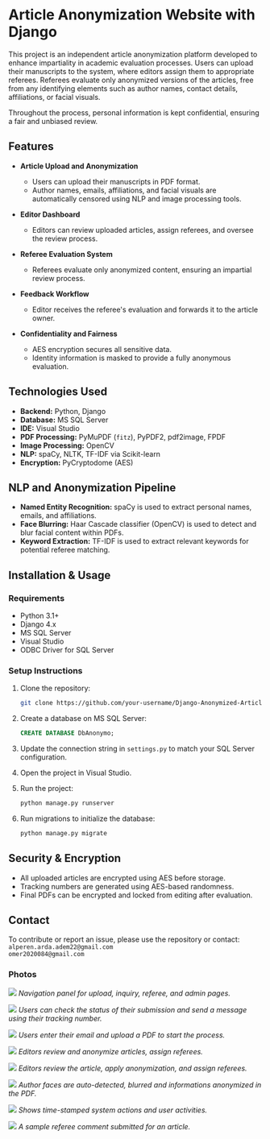 # Article Anonymization Website with Django

This project is an independent article anonymization platform developed to enhance impartiality in academic evaluation processes. Users can upload their manuscripts to the system, where editors assign them to appropriate referees. Referees evaluate only anonymized versions of the articles, free from any identifying elements such as author names, contact details, affiliations, or facial visuals.

Throughout the process, personal information is kept confidential, ensuring a fair and unbiased review.

## Features

- **Article Upload and Anonymization**
  - Users can upload their manuscripts in PDF format.
  - Author names, emails, affiliations, and facial visuals are automatically censored using NLP and image processing tools.

- **Editor Dashboard**
  - Editors can review uploaded articles, assign referees, and oversee the review process.

- **Referee Evaluation System**
  - Referees evaluate only anonymized content, ensuring an impartial review process.

- **Feedback Workflow**
  - Editor receives the referee's evaluation and forwards it to the article owner.

- **Confidentiality and Fairness**
  - AES encryption secures all sensitive data.
  - Identity information is masked to provide a fully anonymous evaluation.

## Technologies Used

- **Backend:** Python, Django  
- **Database:** MS SQL Server  
- **IDE:** Visual Studio  
- **PDF Processing:** PyMuPDF (`fitz`), PyPDF2, pdf2image, FPDF  
- **Image Processing:** OpenCV  
- **NLP:** spaCy, NLTK, TF-IDF via Scikit-learn  
- **Encryption:** PyCryptodome (AES)

## NLP and Anonymization Pipeline

- **Named Entity Recognition:** spaCy is used to extract personal names, emails, and affiliations.
- **Face Blurring:** Haar Cascade classifier (OpenCV) is used to detect and blur facial content within PDFs.
- **Keyword Extraction:** TF-IDF is used to extract relevant keywords for potential referee matching.

## Installation & Usage

### Requirements

- Python 3.1+
- Django 4.x
- MS SQL Server
- Visual Studio
- ODBC Driver for SQL Server

### Setup Instructions

1. Clone the repository:
   ```bash
   git clone https://github.com/your-username/Django-Anonymized-Article-System.git
   ```

2. Create a database on MS SQL Server:
   ```sql
   CREATE DATABASE DbAnonymo;
   ```

3. Update the connection string in `settings.py` to match your SQL Server configuration.

4. Open the project in Visual Studio.

5. Run the project:
   ```bash
   python manage.py runserver
   ```

6. Run migrations to initialize the database:
   ```bash
   python manage.py migrate
   ```

## Security & Encryption

- All uploaded articles are encrypted using AES before storage.
- Tracking numbers are generated using AES-based randomness.
- Final PDFs can be encrypted and locked from editing after evaluation.

## Contact

To contribute or report an issue, please use the repository or contact:  
`alperen.arda.adem22@gmail.com`  
`omer2020084@gmail.com`

### Photos

![](readme_images/image2.jpg)
*Navigation panel for upload, inquiry, referee, and admin pages.*

![](readme_images/image1.jpg)
*Users can check the status of their submission and send a message using their tracking number.*

![](readme_images/image4.jpg)
*Users enter their email and upload a PDF to start the process.*

![](readme_images/image5.jpg)
*Editors review and anonymize articles, assign referees.*

![](readme_images/image6.png)
*Editors review the article, apply anonymization, and assign referees.*

![](readme_images/image7.png)
*Author faces are auto-detected, blurred and informations anonymized in the PDF.*

![](readme_images/image8.png)
*Shows time-stamped system actions and user activities.*

![](readme_images/image9.png)
*A sample referee comment submitted for an article.*
